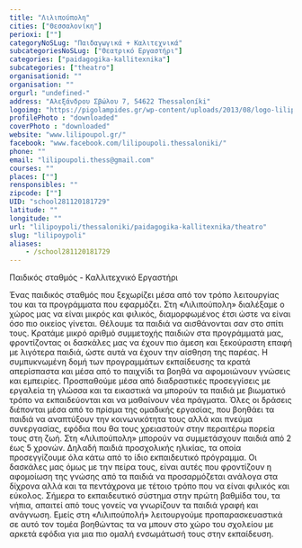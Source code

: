 ```yaml
---
title: "Λιλιπούπολη"
cities: ["Θεσσαλονίκη"]
perioxi: [""]
categoryNoSLug: "Παιδαγωγικά + Καλιτεχνικά"
subcategoriesNoSLug: ["Θεατρικό Εργαστήρι"]
categories: ["paidagogika-kallitexnika"]
subcategories: ["theatro"]
organisationid: ""
organisation: ""
orgurl: "undefined-"
address: "Αλεξάνδρου Σβώλου 7, 54622 Thessaloníki"
logoimg: "https://pigolampides.gr/wp-content/uploads/2013/08/logo-lilipoupoli.jpg"
profilePhoto : "downloaded"
coverPhoto : "downloaded"
website: "www.lilipoupol.gr/"
facebook: "www.facebook.com/lilipoupoli.thessaloniki/"
phone: ""
email: "lilipoupoli.thess@gmail.com"
courses: ""
places: [""]
rensponsibles: ""
zipcode: [""]
UID: "school281120181729"
latitude: ""
longitude: ""
url: "lilipoypoli/thessaloniki/paidagogika-kallitexnika/theatro"
slug: "lilipoypoli"
aliases:
    - /school281120181729
---
```



Παιδικός σταθμός - Καλλιτεχνικό Εργαστήρι

Ένας παιδικός σταθμός που ξεχωρίζει μέσα από τον τρόπο λειτουργίας του και τα προγράμματα που εφαρμόζει. Στη «Λιλιπούπολη» διαλέξαμε ο χώρος μας να είναι μικρός και φιλικός, διαμορφωμένος έτσι ώστε να είναι όσο πιο οικείος γίνεται. Θέλουμε τα παιδιά να αισθάνονται σαν στο σπίτι τους. Κρατάμε μικρό αριθμό συμμετοχής παιδιών στα προγράμματά μας, φροντίζοντας οι δασκάλες μας να έχουν πιο άμεση και ξεκούραστη επαφή με λιγότερα παιδιά, ώστε αυτά να έχουν την αίσθηση της παρέας. Η συμπυκνωμένη δομή των προγραμμάτων εκπαίδευσης τα κρατά απερίσπαστα και μέσα από το παιχνίδι τα βοηθά να αφομοιώνουν γνώσεις και εμπειρίες. Προσπαθούμε μέσα από διαδραστικές προσεγγίσεις με εργαλεία τη γλώσσα και τα εικαστικά να μπορούν τα παιδιά με βιωματικό τρόπο να εκπαιδεύονται και να μαθαίνουν νέα πράγματα. Όλες οι δράσεις διέπονται μέσα από το πρίσμα της ομαδικής εργασίας, που βοηθάει τα παιδιά να αναπτύξουν την κοινωνικότητα τους αλλά και πνεύμα συνεργασίας, εφόδια που θα τους χρειαστούν στην περαιτέρω πορεία τους στη ζωή. Στη «Λιλιπούπολη» μπορούν να συμμετάσχουν παιδιά από 2 έως 5 χρονών. Δηλαδή παιδιά προσχολικής ηλικίας, τα οποία προσεγγίζουμε όλα κάτω από το ίδιο εκπαιδευτικό πρόγραμμα. Οι δασκάλες μας όμως με την πείρα τους, είναι αυτές που φροντίζουν η αφομοίωση της γνώσης από τα παιδιά να προσαρμόζεται ανάλογα στα δίχρονα αλλά και τα πεντάχρονα με τέτοιο τρόπο που να είναι φιλικός και εύκολος. Σήμερα το εκπαιδευτικό σύστημα στην πρώτη βαθμίδα του, τα νήπια, απαιτεί από τους γονείς να γνωρίζουν τα παιδιά γραφή και ανάγνωση. Εμείς στη «Λιλιπούπολή» λειτουργούμε προπαρασκευαστικά σε αυτό τον τομέα βοηθώντας τα να μπουν στο χώρο του σχολείου με αρκετά εφόδια για μια πιο ομαλή ενσωμάτωσή τους στην εκπαίδευση.
